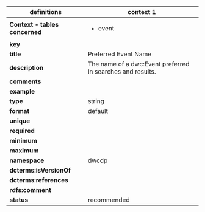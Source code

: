 | definitions | context 1 |
|-|-|
| **Context - tables concerned** | <ul><li>event</li></ul> |
| **key** |  |
| **title** | Preferred Event Name |
| **description** | The name of a dwc:Event preferred in searches and results. |
| **comments** |  |
| **example** |  |
| **type** | string |
| **format** | default |
| **unique** |  |
| **required** |  |
| **minimum** |  |
| **maximum** |  |
| **namespace** | dwcdp |
| **dcterms:isVersionOf** |  |
| **dcterms:references** |  |
| **rdfs:comment** |  |
| **status** | recommended |
